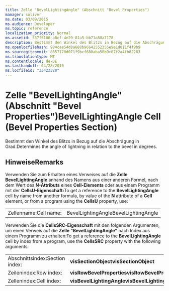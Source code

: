 ```yaml
---
title: Zelle "BevelLightingAngle" (Abschnitt "Bevel Properties")
manager: soliver
ms.date: 03/09/2015
ms.audience: Developer
ms.topic: reference
localization_priority: Normal
ms.assetid: 537f5100-a8cf-4e29-81a5-bb71a80a7178
description: Bestimmt den Winkel des Blitzs in Bezug auf die Abschrägung in Grad.
ms.openlocfilehash: 984cae54d8a688b96642552355e9e1d011f4f9b9
ms.sourcegitcommit: 8657170d071f9bcf680aba50b9c07f2a4fb82283
ms.translationtype: MT
ms.contentlocale: de-DE
ms.lasthandoff: 04/28/2019
ms.locfileid: "33423328"
---
```

# <a name="bevellightingangle-cell-bevel-properties-section"></a><span data-ttu-id="b00ff-103">Zelle "BevelLightingAngle" (Abschnitt "Bevel Properties")</span><span class="sxs-lookup"><span data-stu-id="b00ff-103">BevelLightingAngle Cell (Bevel Properties Section)</span></span>

<span data-ttu-id="b00ff-104">Bestimmt den Winkel des Blitzs in Bezug auf die Abschrägung in Grad.</span><span class="sxs-lookup"><span data-stu-id="b00ff-104">Determines the angle of lightning in relation to the bevel in degrees.</span></span> 
  
## <a name="remarks"></a><span data-ttu-id="b00ff-105">Hinweise</span><span class="sxs-lookup"><span data-stu-id="b00ff-105">Remarks</span></span>

<span data-ttu-id="b00ff-106">Verwenden Sie zum Erhalten eines Verweises auf die **Zelle BevelLightingAngle** anhand des Namens aus einer anderen Formel, nach dem Wert des **N-Attributs** eines **Cell-Elements** oder aus einem Programm mit der **CellsU-Eigenschaft:**</span><span class="sxs-lookup"><span data-stu-id="b00ff-106">To get a reference to the **BevelLightingAngle** cell by name from another formula, by value of the **N** attribute of a **Cell** element, or from a program using the **CellsU** property, use:</span></span> 
  
|||
|:-----|:-----|
| <span data-ttu-id="b00ff-107">Zellenname:</span><span class="sxs-lookup"><span data-stu-id="b00ff-107">Cell name:</span></span>  <br/> | <span data-ttu-id="b00ff-108">BevelLightingAngle</span><span class="sxs-lookup"><span data-stu-id="b00ff-108">BevelLightingAngle</span></span>  <br/> |
   
<span data-ttu-id="b00ff-109">Verwenden Sie die **CellsSRC-Eigenschaft** mit den folgenden Argumenten, um einen Verweis auf die **Zelle "BevelLightingAngle"** nach Index aus einem Programm zu erhalten:</span><span class="sxs-lookup"><span data-stu-id="b00ff-109">To get a reference to the **BevelLightingAngle** cell by index from a program, use the **CellsSRC** property with the following arguments:</span></span> 
  
|||
|:-----|:-----|
| <span data-ttu-id="b00ff-110">Abschnittsindex:</span><span class="sxs-lookup"><span data-stu-id="b00ff-110">Section index:</span></span>  <br/> |<span data-ttu-id="b00ff-111">**visSectionObject**</span><span class="sxs-lookup"><span data-stu-id="b00ff-111">**visSectionObject**</span></span> <br/> |
| <span data-ttu-id="b00ff-112">Zeilenindex:</span><span class="sxs-lookup"><span data-stu-id="b00ff-112">Row index:</span></span>  <br/> |<span data-ttu-id="b00ff-113">**visRowBevelProperties**</span><span class="sxs-lookup"><span data-stu-id="b00ff-113">**visRowBevelProperties**</span></span> <br/> |
| <span data-ttu-id="b00ff-114">Zellenindex:</span><span class="sxs-lookup"><span data-stu-id="b00ff-114">Cell index:</span></span>  <br/> |<span data-ttu-id="b00ff-115">**visBevelLightingAngle**</span><span class="sxs-lookup"><span data-stu-id="b00ff-115">**visBevelLightingAngle**</span></span> <br/> |
   

